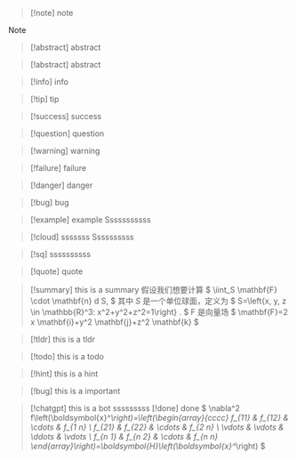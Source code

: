
>[!note] note

> [!note]
> 


>[!abstract] abstract

> [!abstract] abstract
> 

>[!info] info

>[!tip] tip

>[!success] success

>[!question] question

>[!warning] warning

>[!failure] failure

>[!danger] danger

>[!bug] bug

>[!example] example
>Sssssssssss

>[!cloud] sssssss
>Ssssssssss

> [!sq]
> ssssssssss


>[!quote] quote


> [!summary] this is a summary
> 假设我们想要计算
> $
> \iint_S \mathbf{F} \cdot \mathbf{n} d S,
> $
> 其中 $S$ 是一个单位球面，定义为
> $
> S=\left\{x, y, z \in \mathbb{R}^3: x^2+y^2+z^2=1\right\} .
> $
> $\mathrm{F}$ 是向量场
> $
> \mathbf{F}=2 x \mathbf{i}+y^2 \mathbf{j}+z^2 \mathbf{k}
> $
> 

> [!tldr] this is a tldr
> 

> [!todo] this is a todo
> 

> [!hint] this is a hint
> 

> [!bug] this is a important
> 

> [!chatgpt] this is a bot
> sssssssss
> [!done] done
> $
> \nabla^2 f\left(\boldsymbol{x}^*\right)=\left(\begin{array}{cccc}
> f_{11} & f_{12} & \cdots & f_{1 n} \\
> f_{21} & f_{22} & \cdots & f_{2 n} \\
> \vdots & \vdots & \ddots & \vdots \\
> f_{n 1} & f_{n 2} & \cdots & f_{n n}
> \end{array}\right)=\boldsymbol{H}\left(\boldsymbol{x}^*\right)
> $

